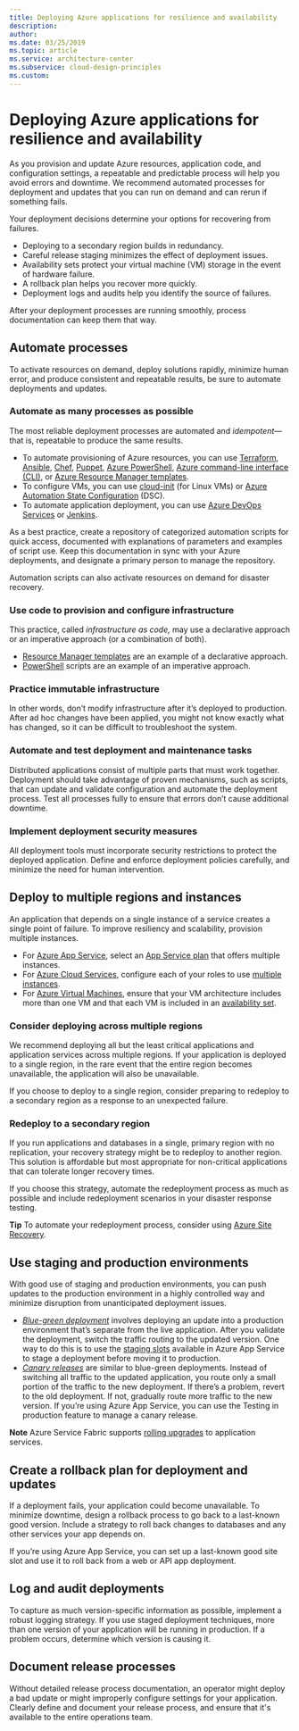 ```yaml
---
title: Deploying Azure applications for resilience and availability
description: 
author: 
ms.date: 03/25/2019
ms.topic: article
ms.service: architecture-center
ms.subservice: cloud-design-principles
ms.custom: 
---
```


# Deploying Azure applications for resilience and availability

As you provision and update Azure resources, application code, and configuration settings, a repeatable and predictable process will help you avoid errors and downtime. We recommend automated processes for deployment and updates that you can run on demand and can rerun if something fails.

Your deployment decisions determine your options for recovering from failures.

- Deploying to a secondary region builds in redundancy.
- Careful release staging minimizes the effect of deployment issues.
- Availability sets protect your virtual machine (VM) storage in the event of hardware failure.
- A rollback plan helps you recover more quickly.
- Deployment logs and audits help you identify the source of failures.

After your deployment processes are running smoothly, process documentation can keep them that way.

## Automate processes

To activate resources on demand, deploy solutions rapidly, minimize human error, and produce consistent and repeatable results, be sure to automate deployments and updates.

### Automate as many processes as possible

The most reliable deployment processes are automated and *idempotent*—that is, repeatable to produce the same results.

- To automate provisioning of Azure resources, you can use [Terraform](https://docs.microsoft.com/en-us/azure/virtual-machines/windows/infrastructure-automation#terraform),
    [Ansible](https://docs.microsoft.com/en-us/azure/virtual-machines/windows/infrastructure-automation#ansible), [Chef](https://docs.microsoft.com/en-us/azure/virtual-machines/windows/infrastructure-automation#chef), [Puppet](https://docs.microsoft.com/en-us/azure/virtual-machines/windows/infrastructure-automation#puppet),
    [Azure PowerShell](https://docs.microsoft.com/en-us/powershell/azure/overview), [Azure command-line interface (CLI)](https://docs.microsoft.com/en-us/cli/azure), or [Azure Resource Manager templates](https://docs.microsoft.com/en-us/azure/azure-resource-manager/resource-group-overview#template-deployment).
- To configure VMs, you can use [cloud-init](https://docs.microsoft.com/en-us/azure/virtual-machines/windows/infrastructure-automation#cloud-init) (for Linux VMs) or [Azure Automation State Configuration](https://docs.microsoft.com/en-us/azure/automation/automation-dsc-overview) (DSC).
- To automate application deployment, you can use [Azure DevOps Services](https://docs.microsoft.com/en-us/azure/virtual-machines/windows/infrastructure-automation#azure-devops-services) or [Jenkins](https://docs.microsoft.com/en-us/azure/virtual-machines/windows/infrastructure-automation#jenkins).

As a best practice, create a repository of categorized automation scripts for quick access, documented with explanations of parameters and examples of script use. Keep this documentation in sync with your Azure deployments, and designate a primary person to manage the repository.

Automation scripts can also activate resources on demand for disaster recovery.

### Use code to provision and configure infrastructure

This practice, called *infrastructure as code,* may use a declarative approach or an imperative approach (or a combination of both).

- [Resource Manager templates](https://docs.microsoft.com/en-us/azure/azure-resource-manager/resource-group-overview#template-deployment) are an example of a declarative approach.
- [PowerShell](https://docs.microsoft.com/en-us/powershell/azure/overview) scripts are an example of an imperative approach.

### Practice immutable infrastructure

In other words, don’t modify infrastructure after it’s deployed to production. After ad hoc changes have been applied, you might not know exactly what has changed, so it can be difficult to troubleshoot the system.

### Automate and test deployment and maintenance tasks

Distributed applications consist of multiple parts that must work together. Deployment should take advantage of proven mechanisms, such as scripts, that can update and validate configuration and automate the deployment process. Test all processes fully to ensure that errors don’t cause additional downtime.

### Implement deployment security measures

All deployment tools must incorporate security restrictions to protect the deployed application. Define and enforce deployment policies carefully, and minimize the need for human intervention.

## Deploy to multiple regions and instances

An application that depends on a single instance of a service creates a single point of failure. To improve resiliency and scalability, provision multiple instances.

- For [Azure App Service](https://docs.microsoft.com/en-us/azure/app-service/app-service-value-prop-what-is/), select an [App Service plan](https://docs.microsoft.com/en-us/azure/app-service/azure-web-sites-web-hosting-plans-in-depth-overview/) that offers multiple instances.
- For [Azure Cloud Services](https://docs.microsoft.com/en-us/azure/cloud-services/cloud-services-choose-me), configure each of your roles to use [multiple instances](https://docs.microsoft.com/en-us/azure/cloud-services/cloud-services-choose-me/#scaling-and-management).
- For [Azure Virtual Machines](https://docs.microsoft.com/en-us/azure/virtual-machines/virtual-machines-windows-about/?toc=%2fazure%2fvirtual-machines%2fwindows%2ftoc.json), ensure that your VM architecture includes more than one VM and that each VM is included in an [availability set](https://docs.microsoft.com/en-us/azure/virtual-machines/virtual-machines-windows-manage-availability/).

### Consider deploying across multiple regions

We recommend deploying all but the least critical applications and application services across multiple regions. If your application is deployed to a single region, in the rare event that the entire region becomes unavailable, the application will also be unavailable.

If you choose to deploy to a single region, consider preparing to redeploy to a secondary region as a response to an unexpected failure.

### Redeploy to a secondary region

If you run applications and databases in a single, primary region with no replication, your recovery strategy might be to redeploy to another region. This solution is affordable but most appropriate for non-critical applications that can tolerate longer recovery times.

If you choose this strategy, automate the redeployment process as much as possible and include redeployment scenarios in your disaster response testing.

**Tip** To automate your redeployment process, consider using [Azure Site Recovery](https://docs.microsoft.com/en-us/azure/site-recovery/).

## Use staging and production environments

With good use of staging and production environments, you can push updates to the production environment in a highly controlled way and minimize disruption from unanticipated deployment issues.

- [*Blue-green deployment*](https://martinfowler.com/bliki/BlueGreenDeployment.html) involves deploying an update into a production environment that’s separate from the live application. After you validate the deployment, switch the traffic routing to the updated version. One way to do this is to use the [staging slots](https://docs.microsoft.com/en-us/azure/app-service/web-sites-staged-publishing) available in Azure App Service to stage a deployment before moving it to production.
- [*Canary releases*](https://martinfowler.com/bliki/CanaryRelease.html) are similar to blue-green deployments. Instead of switching all traffic to the updated application, you route only a small portion of the traffic to the new deployment. If there’s a problem, revert to the old deployment. If not, gradually route more traffic to the new version. If you’re using Azure App Service, you can use the Testing in production feature to manage a canary release.

**Note** Azure Service Fabric supports [rolling upgrades](https://docs.microsoft.com/en-us/azure/service-fabric/service-fabric-application-upgrade) to application services.

## Create a rollback plan for deployment and updates

If a deployment fails, your application could become unavailable. To minimize downtime, design a rollback process to go back to a last-known good version. Include a strategy to roll back changes to databases and any other services your app depends on.

If you’re using Azure App Service, you can set up a last-known good site slot and use it to roll back from a web or API app deployment.

## Log and audit deployments

To capture as much version-specific information as possible, implement a robust logging strategy. If you use staged deployment techniques, more than one version of your application will be running in production. If a problem occurs, determine which version is causing it.

## Document release processes

Without detailed release process documentation, an operator might deploy a bad update or might improperly configure settings for your application. Clearly define and document your release process, and ensure that it's available to the entire operations team.
